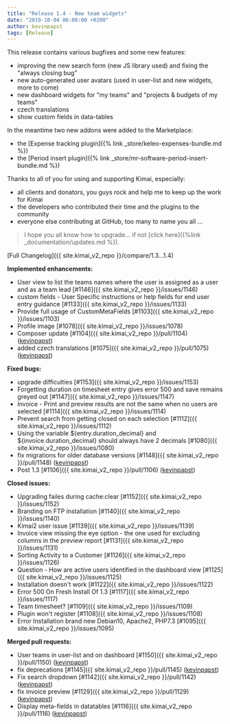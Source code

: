 ```yaml
---
title: "Release 1.4 - New team widgets"
date: "2019-10-04 06:00:00 +0200"
author: kevinpapst
tags: [Release]
---
```


This release contains various bugfixes and some new features:

- improving the new search form (new JS library used) and fixing the "always closing bug"
- new auto-generated user avatars (used in user-list and new widgets, more to come)
- new dashboard widgets for "my teams" and "projects & budgets of my teams"
- czech translations
- show custom fields in data-tables

In the meantime two new addons were added to the Marketplace:
- the [Expense tracking plugin]({% link _store/keleo-expenses-bundle.md %})
- the [Period insert plugin]({% link _store/mr-software-period-insert-bundle.md %})

Thanks to all of you for using and supporting Kimai, especially:
- all clients and donators, you guys rock and help me to keep up the work for Kimai
- the developers who contributed their time and the plugins to the community
- everyone else contributing at GitHub, too many to name you all ...

> I hope you all know how to upgrade... if not [click here]({%link _documentation/updates.md %}).

[Full Changelog]({{ site.kimai_v2_repo }}/compare/1.3...1.4)

**Implemented enhancements:**

- User view to list the teams names where the user is assigned as a user and as a team lead [\#1146]({{ site.kimai_v2_repo }}/issues/1146)
- custom fields - User Specific instructions or help fields for end user entry guidance  [\#1133]({{ site.kimai_v2_repo }}/issues/1133)
- Provide full usage of CustomMetaFields [\#1103]({{ site.kimai_v2_repo }}/issues/1103)
- Profile image [\#1078]({{ site.kimai_v2_repo }}/issues/1078)
- Composer update [\#1104]({{ site.kimai_v2_repo }}/pull/1104) ([kevinpapst](https://github.com/kevinpapst))
- added czech translations [\#1075]({{ site.kimai_v2_repo }}/pull/1075) ([kevinpapst](https://github.com/kevinpapst))

**Fixed bugs:**

- upgrade difficulties [\#1153]({{ site.kimai_v2_repo }}/issues/1153)
- Forgetting duration on timesheet entry gives error 500 and save remains greyed out [\#1147]({{ site.kimai_v2_repo }}/issues/1147)
- Invoice - Print and preview results are not the same when no users are selected  [\#1114]({{ site.kimai_v2_repo }}/issues/1114)
- Prevent search from getting closed on each selection [\#1112]({{ site.kimai_v2_repo }}/issues/1112)
- Using the variable ${entry.duration\_decimal} and ${invoice.duration\_decimal} should always have 2 decimals  [\#1080]({{ site.kimai_v2_repo }}/issues/1080)
- fix migrations for older database versions [\#1148]({{ site.kimai_v2_repo }}/pull/1148) ([kevinpapst](https://github.com/kevinpapst))
- Post 1.3 [\#1106]({{ site.kimai_v2_repo }}/pull/1106) ([kevinpapst](https://github.com/kevinpapst))

**Closed issues:**

- Upgrading failes during cache:clear [\#1152]({{ site.kimai_v2_repo }}/issues/1152)
- Branding on FTP installation [\#1140]({{ site.kimai_v2_repo }}/issues/1140)
- Kimai2 user issue [\#1139]({{ site.kimai_v2_repo }}/issues/1139)
- Invoice view missing the eye option - the one used for excluding columns in the preview report [\#1131]({{ site.kimai_v2_repo }}/issues/1131)
- Sorting Activity to a Customer [\#1126]({{ site.kimai_v2_repo }}/issues/1126)
- Question - How are active users identified in the dashboard view [\#1125]({{ site.kimai_v2_repo }}/issues/1125)
- Installation doesn't work [\#1122]({{ site.kimai_v2_repo }}/issues/1122)
- Error 500 On Fresh Install Of 1.3 [\#1117]({{ site.kimai_v2_repo }}/issues/1117)
- Team timesheet? [\#1109]({{ site.kimai_v2_repo }}/issues/1109)
- Plugin won't register [\#1108]({{ site.kimai_v2_repo }}/issues/1108)
- Error Installation brand new Debian10, Apache2, PHP7.3 [\#1095]({{ site.kimai_v2_repo }}/issues/1095)

**Merged pull requests:**

- User teams in user-list and on dashboard [\#1150]({{ site.kimai_v2_repo }}/pull/1150) ([kevinpapst](https://github.com/kevinpapst))
- fix deprecations [\#1145]({{ site.kimai_v2_repo }}/pull/1145) ([kevinpapst](https://github.com/kevinpapst))
- Fix search dropdown [\#1142]({{ site.kimai_v2_repo }}/pull/1142) ([kevinpapst](https://github.com/kevinpapst))
- fix invoice preview [\#1129]({{ site.kimai_v2_repo }}/pull/1129) ([kevinpapst](https://github.com/kevinpapst))
- Display meta-fields in datatables [\#1116]({{ site.kimai_v2_repo }}/pull/1116) ([kevinpapst](https://github.com/kevinpapst))
